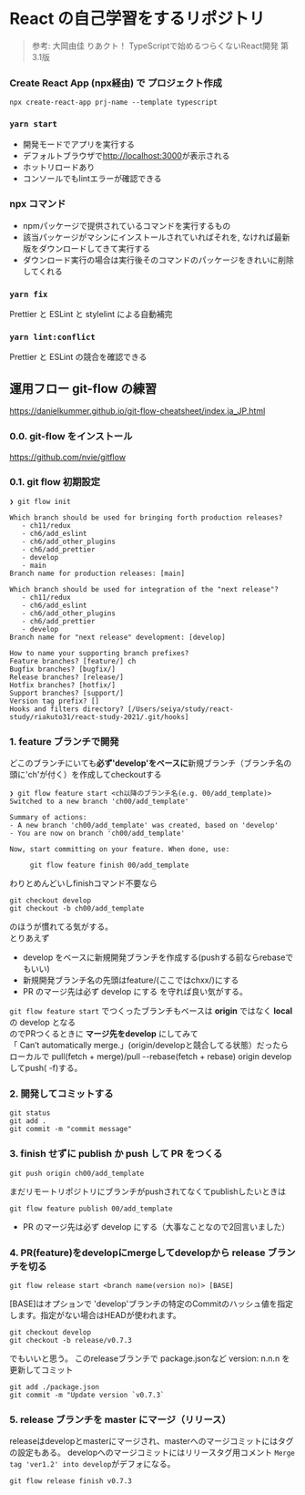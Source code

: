 # React の自己学習をするリポジトリ
> 参考: 大岡由佳 りあクト！ TypeScriptで始めるつらくないReact開発 第3.1版 
### Create React App (npx経由) で プロジェクト作成
```
npx create-react-app prj-name --template typescript
```
### `yarn start`
* 開発モードでアプリを実行する
* デフォルトブラウザで[http://localhost:3000](http://localhost:3000)が表示される
* ホットリロードあり
* コンソールでもlintエラーが確認できる

### npx コマンド
* npmパッケージで提供されているコマンドを実行するもの
* 該当パッケージがマシンにインストールされていればそれを, なければ最新版をダウンロードしてきて実行する
* ダウンロード実行の場合は実行後そのコマンドのパッケージをきれいに削除してくれる

### `yarn fix`
Prettier と ESLint と stylelint による自動補完

### `yarn lint:conflict`
Prettier と ESLint の競合を確認できる

## 運用フロー git-flow の練習
https://danielkummer.github.io/git-flow-cheatsheet/index.ja_JP.html
### 0.0. git-flow をインストール
https://github.com/nvie/gitflow

### 0.1. git flow 初期設定
```
❯ git flow init

Which branch should be used for bringing forth production releases?
   - ch11/redux
   - ch6/add_eslint
   - ch6/add_other_plugins
   - ch6/add_prettier
   - develop
   - main
Branch name for production releases: [main] 

Which branch should be used for integration of the "next release"?
   - ch11/redux
   - ch6/add_eslint
   - ch6/add_other_plugins
   - ch6/add_prettier
   - develop
Branch name for "next release" development: [develop] 

How to name your supporting branch prefixes?
Feature branches? [feature/] ch
Bugfix branches? [bugfix/] 
Release branches? [release/] 
Hotfix branches? [hotfix/] 
Support branches? [support/] 
Version tag prefix? [] 
Hooks and filters directory? [/Users/seiya/study/react-study/riakuto31/react-study-2021/.git/hooks] 
```

### 1. feature ブランチで開発
どこのブランチにいても**必ず'develop'をベースに**新規ブランチ（ブランチ名の頭に'ch'が付く）を作成してcheckoutする
```
❯ git flow feature start <ch以降のブランチ名(e.g. 00/add_template)>
Switched to a new branch 'ch00/add_template'

Summary of actions:
- A new branch 'ch00/add_template' was created, based on 'develop'
- You are now on branch 'ch00/add_template'

Now, start committing on your feature. When done, use:

     git flow feature finish 00/add_template

```
わりとめんどいしfinishコマンド不要なら
```
git checkout develop
git checkout -b ch00/add_template
```
のほうが慣れてる気がする。  
とりあえず
* develop をベースに新規開発ブランチを作成する(pushする前ならrebaseでもいい)
* 新規開発ブランチ名の先頭はfeature/(ここではchxx/)にする
* PR のマージ先は必ず develop にする
を守れば良い気がする。  

`git flow feature start` でつくったブランチもベースは **origin** ではなく **local** の develop となる  
のでPRつくるときに **マージ先をdevelop** にしてみて  
「 Can’t automatically merge.」(origin/developと競合してる状態）だったら  
ローカルで pull(fetch + merge)/pull --rebase(fetch + rebase) origin develop してpush( -f)する。

### 2. 開発してコミットする
```
git status
git add .
git commit -m "commit message"
```

### 3. finish せずに publish か push して PR をつくる
```
git push origin ch00/add_template
```
まだリモートリポジトリにブランチがpushされてなくてpublishしたいときは
```
git flow feature publish 00/add_template
```
* PR のマージ先は必ず develop にする（大事なことなので2回言いました）
### 4. PR(feature)をdevelopにmergeしてdevelopから release ブランチを切る
```
git flow release start <branch name(version no)> [BASE]
```
[BASE]はオプションで 'develop'ブランチの特定のCommitのハッシュ値を指定します。指定がない場合はHEADが使われます。
```
git checkout develop
git checkout -b release/v0.7.3
```
でもいいと思う。
このreleaseブランチで package.jsonなど version: n.n.n を更新してコミット
```
git add ./package.json
git commit -m "Update version `v0.7.3`
```
### 5. release ブランチを master にマージ（リリース）
releaseはdevelopとmasterにマージされ、masterへのマージコミットにはタグの設定もある。
developへのマージコミットにはリリースタグ用コメント `Merge tag 'ver1.2' into develop`がデフォになる。
```
git flow release finish v0.7.3
```
